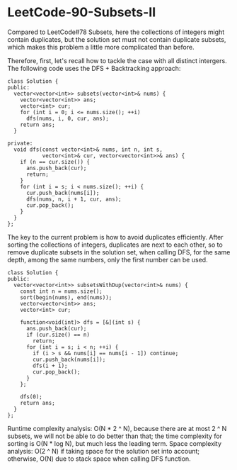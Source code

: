 # LeetCode-90-Subsets-II

Compared to LeetCode#78 Subsets, here the collections of integers might contain duplicates, but the solution set must not contain duplicate subsets, which makes this problem a little more complicated than before.

Therefore, first, let's recall how to tackle the case with all distinct intergers.  The following code uses the DFS + Backtracking approach:
```
class Solution {
public:
  vector<vector<int>> subsets(vector<int>& nums) {
    vector<vector<int>> ans;
    vector<int> cur;
    for (int i = 0; i <= nums.size(); ++i)
      dfs(nums, i, 0, cur, ans);
    return ans;
  }

private:  
  void dfs(const vector<int>& nums, int n, int s, 
           vector<int>& cur, vector<vector<int>>& ans) {
    if (n == cur.size()) {
      ans.push_back(cur);
      return;
    }
    for (int i = s; i < nums.size(); ++i) {
      cur.push_back(nums[i]);
      dfs(nums, n, i + 1, cur, ans);
      cur.pop_back();
    }
  }
};
```

The key to the current problem is how to avoid duplicates efficiently.  After sorting the collections of integers, duplicates are next to each other, so to remove duplicate subsets in the solution set, when calling DFS, for the same depth, among the same numbers, only the first number can be used.
```
class Solution {
public:
  vector<vector<int>> subsetsWithDup(vector<int>& nums) {
    const int n = nums.size();
    sort(begin(nums), end(nums));
    vector<vector<int>> ans;
    vector<int> cur;
   
    function<void(int)> dfs = [&](int s) {
      ans.push_back(cur);
      if (cur.size() == n)
        return;      
      for (int i = s; i < n; ++i) {
        if (i > s && nums[i] == nums[i - 1]) continue;
        cur.push_back(nums[i]);
        dfs(i + 1);
        cur.pop_back();
      }
    };

    dfs(0);
    return ans;
  }
};
```

Runtime complexity analysis: O(N * 2 ^ N), because there are at most 2 ^ N subsets, we will not be able to do better than that; the time complexity for sorting is O(N * log N), but much less the leading term.
Space complexity analysis: O(2 ^ N) if taking space for the solution set into account; otherwise, O(N) due to stack space when calling DFS function.

